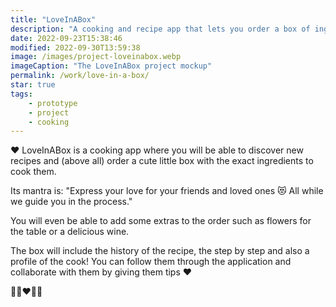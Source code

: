```yaml
---
title: "LoveInABox"
description: "A cooking and recipe app that lets you order a box of ingredients"
date: 2022-09-23T15:38:46
modified: 2022-09-30T13:59:38
image: /images/project-loveinabox.webp
imageCaption: "The LoveInABox project mockup"
permalink: /work/love-in-a-box/
star: true
tags:
    - prototype
    - project
    - cooking
---
```


<div class="wrapper">
    <p>
        ❤️ LoveInABox is a cooking app where you will be able to discover new recipes and (above all) order a cute little box with the exact ingredients to cook them.
    </p>
    <p>Its mantra is: "Express your love for your friends and loved ones 😻 All while we guide you in the process."</p>
    <p>
        You will even be able to add some extras to the order such as flowers for the table or a delicious wine.
    </p>
    <p>
        The box will include the history of the recipe, the step by step and also a profile of the cook! You can follow them through the application and collaborate with them by giving them tips ❤️        
    </p>
    <p>👨‍🍳❤️👩‍🍳</p>
</div>